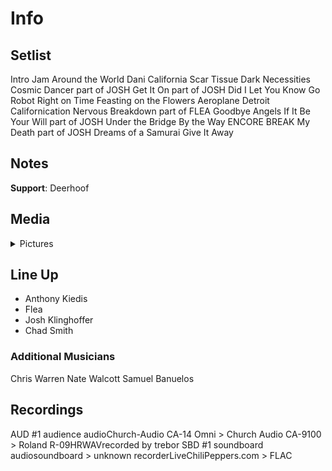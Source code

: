 # Info

## Setlist

Intro Jam
Around the World
Dani California
Scar Tissue
Dark Necessities
Cosmic Dancer part of JOSH
Get It On part of JOSH
Did I Let You Know
Go Robot
Right on Time
Feasting on the Flowers
Aeroplane
Detroit
Californication
Nervous Breakdown part of FLEA
Goodbye Angels
If It Be Your Will part of JOSH
Under the Bridge
By the Way
ENCORE BREAK
My Death part of JOSH
Dreams of a Samurai
Give It Away

## Notes

**Support**: Deerhoof

## Media 

<details>
  <summary>Pictures</summary>
  <!--<img alt="Setlist" title="Setlist" src="_.jpg" height="200" />
  <img alt="Clipping" title="Clipping" src="_.jpg" height="200" />
  <img alt="Flyer" title="Flyer" src="_.jpg" height="200" />-->
</details>

## Line Up

* Anthony Kiedis
* Flea
* Josh Klinghoffer
* Chad Smith

### Additional Musicians

Chris Warren  Nate Walcott  Samuel Banuelos

## Recordings

AUD #1
audience audioChurch-Audio CA-14 Omni > Church Audio CA-9100 > Roland R-09HRWAVrecorded by trebor  SBD #1
soundboard audiosoundboard > unknown recorderLiveChiliPeppers.com > FLAC